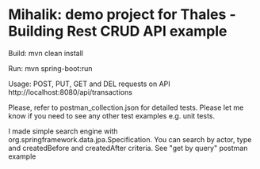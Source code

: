 # Mihalik: demo project for Thales - Building Rest CRUD API example

Build:
mvn clean install

Run:
mvn spring-boot:run

Usage:
POST, PUT, GET and DEL requests on API
http://localhost:8080/api/transactions

Please, refer to postman_collection.json for detailed tests.
Please let me know if you need to see any other test examples e.g. unit tests.

I made simple search engine with org.springframework.data.jpa.Specification.
You can search by actor, type and createdBefore and createdAfter criteria. See "get by query" postman example
